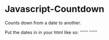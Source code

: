 # Javascript-Countdown
Counts down from a date to another.

Put the dates in in your html like so:
  '''<var id="start-date" style="display: none;">Month XX, YYYY hh:mm:ss</var>'''
  '''<var id="end-date" style="display: none;">Mons XX, YYYY hh:mm:ss</var>'''
